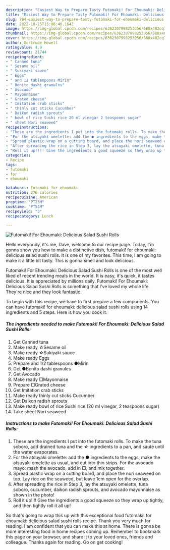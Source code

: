 ```yaml
---
description: "Easiest Way to Prepare Tasty Futomaki! For Ehoumaki: Delicious Salad Sushi Rolls"
title: "Easiest Way to Prepare Tasty Futomaki! For Ehoumaki: Delicious Salad Sushi Rolls"
slug: 784-easiest-way-to-prepare-tasty-futomaki-for-ehoumaki-delicious-salad-sushi-rolls
date: 2022-10-25T15:08:40.164Z
image: https://img-global.cpcdn.com/recipes/6362307998253056/680x482cq70/futomaki-for-ehoumaki-delicious-salad-sushi-rolls-recipe-main-photo.jpg
thumbnail: https://img-global.cpcdn.com/recipes/6362307998253056/680x482cq70/futomaki-for-ehoumaki-delicious-salad-sushi-rolls-recipe-main-photo.jpg
cover: https://img-global.cpcdn.com/recipes/6362307998253056/680x482cq70/futomaki-for-ehoumaki-delicious-salad-sushi-rolls-recipe-main-photo.jpg
author: Gertrude Howell
ratingvalue: 4.9
reviewcount: 21744
recipeingredient:
- " Canned tuna"
- " Sesame oil"
- " Sukiyaki sauce"
- " Eggs"
- " and 12 tablespoons Mirin"
- " Bonito dashi granules"
- " Avocado"
- " Mayonnaise"
- " Grated cheese"
- " Imitation crab sticks"
- " thinly cut sticks Cucumber"
- " Daikon radish sprouts"
- " bowl of rice Sushi rice 20 ml vinegar 2 teaspoons sugar"
- " sheet Nori seaweed"
recipeinstructions:
- "These are the ingredients I put into the futomaki rolls. To make the tuna soboro, add drained tuna and the ☆ ingredients to a pan, and sauté until the water evaporates."
- "For the atsuyaki omelette: add the ● ingredients to the eggs, make the atsuyaki omelette as usual, and cut into thin strips. For the avocado mayo: mash the avocado, add in □, and mix together."
- "Spread plastic wrap on a cutting board, and place the nori seaweed on top. Lay rice on the seaweed, but leave 1cm open for the overlap."
- "After spreading the rice in Step 3, lay the atsuyaki omelette, tuna soboro, cucumber, daikon radish sprouts, and avocado mayonnaise as shown in the photo!"
- "Roll it up!!!! Give the ingredients a good squeeze so they wrap up tightly, and then tightly roll it all up!"
categories:
- Recipe
tags:
- futomaki
- for
- ehoumaki

katakunci: futomaki for ehoumaki 
nutrition: 276 calories
recipecuisine: American
preptime: "PT23M"
cooktime: "PT54M"
recipeyield: "3"
recipecategory: Lunch

---
```



![Futomaki! For Ehoumaki: Delicious Salad Sushi Rolls](https://img-global.cpcdn.com/recipes/6362307998253056/680x482cq70/futomaki-for-ehoumaki-delicious-salad-sushi-rolls-recipe-main-photo.jpg)

Hello everybody, it's me, Dave, welcome to our recipe page. Today, I'm gonna show you how to make a distinctive dish, futomaki! for ehoumaki: delicious salad sushi rolls. It is one of my favorites. This time, I am going to make it a little bit tasty. This is gonna smell and look delicious.



Futomaki! For Ehoumaki: Delicious Salad Sushi Rolls is one of the most well liked of recent trending meals in the world. It is easy, it's quick, it tastes delicious. It is appreciated by millions daily. Futomaki! For Ehoumaki: Delicious Salad Sushi Rolls is something that I've loved my whole life. They're nice and they look fantastic.


To begin with this recipe, we have to first prepare a few components. You can have futomaki! for ehoumaki: delicious salad sushi rolls using 14 ingredients and 5 steps. Here is how you cook it.

<!--inarticleads1-->

##### The ingredients needed to make Futomaki! For Ehoumaki: Delicious Salad Sushi Rolls:

1. Get  Canned tuna
1. Make ready  ☆Sesame oil
1. Make ready  ☆Sukiyaki sauce
1. Make ready  Eggs
1. Prepare  and 1/2 tablespoons ●Mirin
1. Get  ●Bonito dashi granules
1. Get  Avocado
1. Make ready  □Mayonnaise
1. Prepare  □Grated cheese
1. Get  Imitation crab sticks
1. Make ready  thinly cut sticks Cucumber
1. Get  Daikon radish sprouts
1. Make ready  bowl of rice Sushi rice (20 ml vinegar, 2 teaspoons sugar)
1. Take  sheet Nori seaweed




<!--inarticleads2-->

##### Instructions to make Futomaki! For Ehoumaki: Delicious Salad Sushi Rolls:

1. These are the ingredients I put into the futomaki rolls. To make the tuna soboro, add drained tuna and the ☆ ingredients to a pan, and sauté until the water evaporates.
1. For the atsuyaki omelette: add the ● ingredients to the eggs, make the atsuyaki omelette as usual, and cut into thin strips. For the avocado mayo: mash the avocado, add in □, and mix together.
1. Spread plastic wrap on a cutting board, and place the nori seaweed on top. Lay rice on the seaweed, but leave 1cm open for the overlap.
1. After spreading the rice in Step 3, lay the atsuyaki omelette, tuna soboro, cucumber, daikon radish sprouts, and avocado mayonnaise as shown in the photo!
1. Roll it up!!!! Give the ingredients a good squeeze so they wrap up tightly, and then tightly roll it all up!




So that's going to wrap this up with this exceptional food futomaki! for ehoumaki: delicious salad sushi rolls recipe. Thank you very much for reading. I am confident that you can make this at home. There is gonna be more interesting food in home recipes coming up. Remember to bookmark this page on your browser, and share it to your loved ones, friends and colleague. Thanks again for reading. Go on get cooking!
